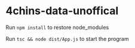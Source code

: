 # 4chins-data-unoffical

Run `npm install` to restore node_modules 

Run `tsc && node dist/App.js` to start the program
